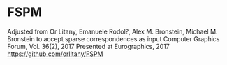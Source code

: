# FSPM
Adjusted from Or Litany, Emanuele Rodol?, Alex M. Bronstein, Michael M. Bronstein to accept sparse correspondences as input
Computer Graphics Forum, Vol. 36(2), 2017 
Presented at Eurographics, 2017
https://github.com/orlitany/FSPM
